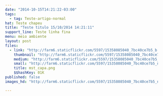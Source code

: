 ```yaml
---
date: "2014-10-15T14:21:22-03:00"
tags:
  - tag: Teste-artigo-normal
hat: Teste chapeu
title: "Teste titulo 15/10/2014 14:21:11"
support_line: Teste linha fina
menu: meio ambiente
layout: post
files:
  - link: "http://farm6.staticflickr.com/5597/15358085040_7bc40ce7b5_b.jpg"
    thumbnail: "http://farm6.staticflickr.com/5597/15358085040_7bc40ce7b5_t.jpg"
    medium: "http://farm6.staticflickr.com/5597/15358085040_7bc40ce7b5_z.jpg"
    small: "http://farm6.staticflickr.com/5597/15358085040_7bc40ce7b5_n.jpg"
    title: mst_capa.png
    $$hashKey: 01K
published: false
images_hd: "http://farm6.staticflickr.com/5597/15358085040_7bc40ce7b5_n.jpg"

---
```

